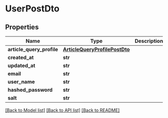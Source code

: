 # UserPostDto

## Properties
Name | Type | Description | Notes
------------ | ------------- | ------------- | -------------
**article_query_profile** | [**ArticleQueryProfilePostDto**](ArticleQueryProfilePostDto.md) |  | [optional] 
**created_at** | **str** |  | [optional] 
**updated_at** | **str** |  | [optional] 
**email** | **str** |  | [optional] 
**user_name** | **str** |  | [optional] 
**hashed_password** | **str** |  | [optional] 
**salt** | **str** |  | [optional] 

[[Back to Model list]](../README.md#documentation-for-models) [[Back to API list]](../README.md#documentation-for-api-endpoints) [[Back to README]](../README.md)


